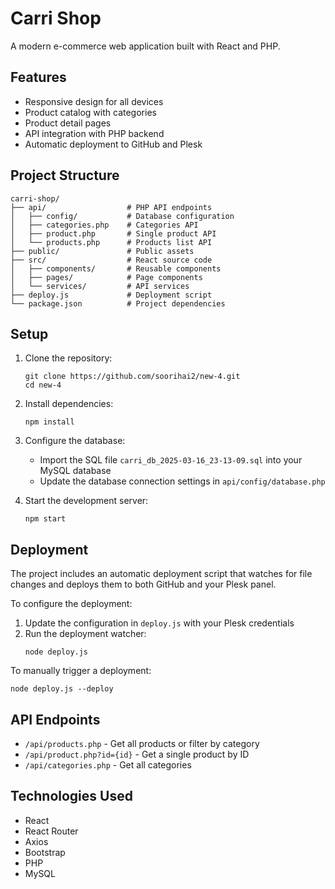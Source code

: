 # Carri Shop

A modern e-commerce web application built with React and PHP.

## Features

- Responsive design for all devices
- Product catalog with categories
- Product detail pages
- API integration with PHP backend
- Automatic deployment to GitHub and Plesk

## Project Structure

```
carri-shop/
├── api/                  # PHP API endpoints
│   ├── config/           # Database configuration
│   ├── categories.php    # Categories API
│   ├── product.php       # Single product API
│   └── products.php      # Products list API
├── public/               # Public assets
├── src/                  # React source code
│   ├── components/       # Reusable components
│   ├── pages/            # Page components
│   └── services/         # API services
├── deploy.js             # Deployment script
└── package.json          # Project dependencies
```

## Setup

1. Clone the repository:
   ```
   git clone https://github.com/soorihai2/new-4.git
   cd new-4
   ```

2. Install dependencies:
   ```
   npm install
   ```

3. Configure the database:
   - Import the SQL file `carri_db_2025-03-16_23-13-09.sql` into your MySQL database
   - Update the database connection settings in `api/config/database.php`

4. Start the development server:
   ```
   npm start
   ```

## Deployment

The project includes an automatic deployment script that watches for file changes and deploys them to both GitHub and your Plesk panel.

To configure the deployment:

1. Update the configuration in `deploy.js` with your Plesk credentials
2. Run the deployment watcher:
   ```
   node deploy.js
   ```

To manually trigger a deployment:
   ```
   node deploy.js --deploy
   ```

## API Endpoints

- `/api/products.php` - Get all products or filter by category
- `/api/product.php?id={id}` - Get a single product by ID
- `/api/categories.php` - Get all categories

## Technologies Used

- React
- React Router
- Axios
- Bootstrap
- PHP
- MySQL 